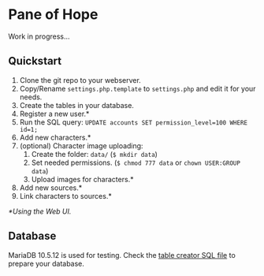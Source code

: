 # Pane of Hope

Work in progress...


## Quickstart

1. Clone the git repo to your webserver.
1. Copy/Rename `settings.php.template` to `settings.php` and edit it for your needs.
1. Create the tables in your database.
1. Register a new user.\*
1. Run the SQL query: `UPDATE accounts SET permission_level=100 WHERE id=1;`
1. Add new characters.\*
1. (optional) Character image uploading:
    1. Create the folder: `data/` (`$ mkdir data`)
    1. Set needed permissions. (`$ chmod 777 data` or `chown USER:GROUP data`)
    1. Upload images for characters.\*
1. Add new sources.\*
1. Link characters to sources.\*

*\*Using the Web UI.*

## Database

MariaDB 10.5.12 is used for testing.
Check the [table creator SQL file][table-creator-sql] to prepare your database.


[table-creator-sql]: CREATE_TABLE.sql
